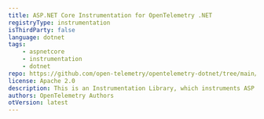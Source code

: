 ```yaml
---
title: ASP.NET Core Instrumentation for OpenTelemetry .NET
registryType: instrumentation
isThirdParty: false
language: dotnet
tags:
    - aspnetcore
    - instrumentation
    - dotnet
repo: https://github.com/open-telemetry/opentelemetry-dotnet/tree/main/src/OpenTelemetry.Instrumentation.AspNetCore
license: Apache 2.0
description: This is an Instrumentation Library, which instruments ASP.NET Core and collect metrics and traces about incoming web requests.
authors: OpenTelemetry Authors
otVersion: latest
---
```

